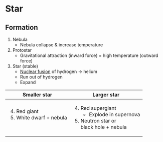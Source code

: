 # Star

## Formation

1. Nebula
   - Nebula collapse & increase temperature
2. Protostar
   - Gravitational attraction (inward force) = high temperature (outward force)
3. Star (stable)
   - [Nuclear fusion](./fission-and-fusion.md#fusion) of hydrogen → helium
   - Run out of hydrogen
   - Expand

| Smaller star                                                         | Larger star                                                                                                                     |
| -------------------------------------------------------------------- | ------------------------------------------------------------------------------------------------------------------------------- |
| <ol start=4><li>Red giant</li><li>White dwarf + nebula</li></ol><br> | <ol start=4><li>Red supergiant<ul><li>Explode in supernova</li></ul></li><li>Neutron star or <br> black hole + nebula</li></ol> |
